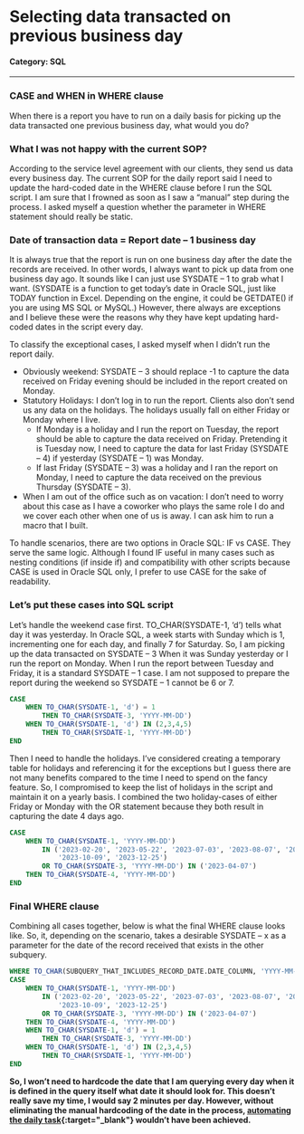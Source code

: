 # Selecting data transacted on previous business day

#### Category: SQL

---

### CASE and WHEN in WHERE clause

When there is a report you have to run on a daily basis for picking up the data transacted one previous business day, what would you do?

### What I was not happy with the current SOP?

According to the service level agreement with our clients, they send us data every business day. The current SOP for the daily report said I need to update the hard-coded date in the WHERE clause before I run the SQL script. I am sure that I frowned as soon as I saw a “manual” step during the process. I asked myself a question whether the parameter in WHERE statement should really be static.

### Date of transaction data = Report date – 1 business day

It is always true that the report is run on one business day after the date the records are received. In other words, I always want to pick up data from one business day ago. It sounds like I can just use SYSDATE – 1 to grab what I want. (SYSDATE is a function to get today’s date in Oracle SQL, just like TODAY function in Excel. Depending on the engine, it could be GETDATE() if you are using MS SQL or MySQL.) However, there always are exceptions and I believe these were the reasons why they have kept updating hard-coded dates in the script every day.

To classify the exceptional cases, I asked myself when I didn’t run the report daily.

- Obviously weekend: SYSDATE – 3 should replace -1 to capture the data received on Friday evening should be included in the report created on Monday.
- Statutory Holidays: I don’t log in to run the report. Clients also don’t send us any data on the holidays. The holidays usually fall on either Friday or Monday where I live.
  - If Monday is a holiday and I run the report on Tuesday, the report should be able to capture the data received on Friday. Pretending it is Tuesday now, I need to capture the data for last Friday (SYSDATE – 4) if yesterday (SYSDATE – 1) was Monday.
  - If last Friday (SYSDATE – 3) was a holiday and I ran the report on Monday, I need to capture the data received on the previous Thursday (SYSDATE – 3).
- When I am out of the office such as on vacation: I don’t need to worry about this case as I have a coworker who plays the same role I do and we cover each other when one of us is away. I can ask him to run a macro that I built.

To handle scenarios, there are two options in Oracle SQL: IF vs CASE. They serve the same logic. Although I found IF useful in many cases such as nesting conditions (if inside if) and compatibility with other scripts because CASE is used in Oracle SQL only, I prefer to use CASE for the sake of readability.

### Let’s put these cases into SQL script

Let’s handle the weekend case first. TO_CHAR(SYSDATE-1, ‘d’) tells what day it was yesterday. In Oracle SQL, a week starts with Sunday which is 1, incrementing one for each day, and finally 7 for Saturday. So, I am picking up the data transacted on SYSDATE – 3 When it was Sunday yesterday or I run the report on Monday. When I run the report between Tuesday and Friday, it is a standard SYSDATE – 1 case. I am not supposed to prepare the report during the weekend so SYSDATE – 1 cannot be 6 or 7.

```SQL
CASE 
    WHEN TO_CHAR(SYSDATE-1, 'd') = 1 
        THEN TO_CHAR(SYSDATE-3, 'YYYY-MM-DD')
    WHEN TO_CHAR(SYSDATE-1, 'd') IN (2,3,4,5) 
        THEN TO_CHAR(SYSDATE-1, 'YYYY-MM-DD')
END
```

Then I need to handle the holidays. I’ve considered creating a temporary table for holidays and referencing it for the exceptions but I guess there are not many benefits compared to the time I need to spend on the fancy feature. So, I compromised to keep the list of holidays in the script and maintain it on a yearly basis. I combined the two holiday-cases of either Friday or Monday with the OR statement because they both result in capturing the date 4 days ago.

```SQL
CASE
    WHEN TO_CHAR(SYSDATE-1, 'YYYY-MM-DD') 
        IN ('2023-02-20', '2023-05-22', '2023-07-03', '2023-08-07', '2023-09-04',
            '2023-10-09', '2023-12-25')
        OR TO_CHAR(SYSDATE-3, 'YYYY-MM-DD') IN ('2023-04-07') 
    THEN TO_CHAR(SYSDATE-4, 'YYYY-MM-DD')  
END
```

### Final WHERE clause

Combining all cases together, below is what the final WHERE clause looks like. So, it, depending on the scenario, takes a desirable SYSDATE – x as a parameter for the date of the record received that exists in the other subquery.

```SQL
WHERE TO_CHAR(SUBQUERY_THAT_INCLUDES_RECORD_DATE.DATE_COLUMN, 'YYYY-MM-DD') =
CASE
    WHEN TO_CHAR(SYSDATE-1, 'YYYY-MM-DD') 
        IN ('2023-02-20', '2023-05-22', '2023-07-03', '2023-08-07', '2023-09-04',
            '2023-10-09', '2023-12-25')
        OR TO_CHAR(SYSDATE-3, 'YYYY-MM-DD') IN ('2023-04-07') 
    THEN TO_CHAR(SYSDATE-4, 'YYYY-MM-DD')  
    WHEN TO_CHAR(SYSDATE-1, 'd') = 1 
        THEN TO_CHAR(SYSDATE-3, 'YYYY-MM-DD')
    WHEN TO_CHAR(SYSDATE-1, 'd') IN (2,3,4,5) 
        THEN TO_CHAR(SYSDATE-1, 'YYYY-MM-DD')
END
```

**So, I won’t need to hardcode the date that I am querying every day when it is defined in the query itself what date it should look for. This doesn’t really save my time, I would say 2 minutes per day. However, without eliminating the manual hardcoding of the date in the process, [automating the daily task](https://ericsoonyoulkwon.github.io/2023/05/21/automating-daily-report-with-VBA.html){:target="_blank"} wouldn’t have been achieved.**

